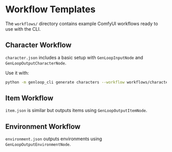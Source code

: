 # Workflow Templates

The `workflows/` directory contains example ComfyUI workflows ready to use with the CLI.

## Character Workflow

`character.json` includes a basic setup with `GenLoopInputNode` and `GenLoopOutputCharacterNode`.

Use it with:

```bash
python -m genloop_cli generate characters --workflow workflows/character.json
```

## Item Workflow

`item.json` is similar but outputs items using `GenLoopOutputItemNode`.

## Environment Workflow

`environment.json` outputs environments using `GenLoopOutputEnvironmentNode`.
